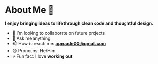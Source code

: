 # About Me 👋


**I enjoy bringing ideas to life through clean code and thoughtful design.**


- 👯 I’m looking to collaborate on future projects
- 💬 Ask me anything
- 📫 How to reach me: **apecode00@gmail.com**
- 😄 Pronouns: He/Him
- ⚡ Fun fact: I love **working out**

